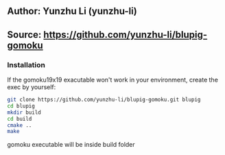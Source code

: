 ## Author: Yunzhu Li (yunzhu-li)

## Source: https://github.com/yunzhu-li/blupig-gomoku

### Installation

If the gomoku19x19 exacutable won't work in your environment, create the exec by yourself:

```bash
git clone https://github.com/yunzhu-li/blupig-gomoku.git blupig
cd blupig
mkdir build
cd build
cmake ..
make
```

gomoku executable will be inside build folder
